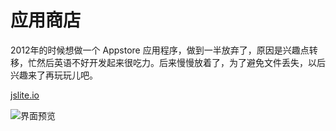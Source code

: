 # 应用商店

2012年的时候想做一个 Appstore 应用程序，做到一半放弃了，原因是兴趣点转移，忙然后英语不好开发起来很吃力。后来慢慢放着了，为了避免文件丢失，以后兴趣来了再玩玩儿吧。  

[jslite.io](http://jslite.io)

![界面预览](https://github.com/jaywcjlove/appstore/blob/master/App.png?raw=true)
